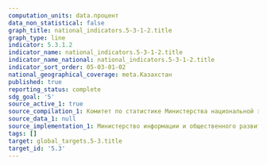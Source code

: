 ```yaml
---
computation_units: data.процент
data_non_statistical: false
graph_title: national_indicators.5-3-1-2.title
graph_type: line
indicator: 5.3.1.2
indicator_name: national_indicators.5-3-1-2.title
indicator_name_national: national_indicators.5-3-1-2.title
indicator_sort_order: 05-03-01-02
national_geographical_coverage: meta.Казахстан
published: true
reporting_status: complete
sdg_goal: '5'
source_active_1: true
source_compilation_1: Комитет по статистике Министерства национальной экономики РК
source_data_1: null
source_implementation_1: Министерство информации и общественного развития РК
tags: []
target: global_targets.5-3.title
target_id: '5.3'
---
```

